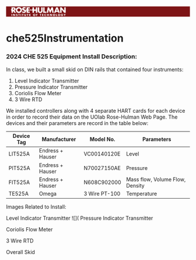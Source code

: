 ![RHIT Banner](https://raw.githubusercontent.com/creechds/che525Instrumentation/main/Rose-Hulman%20Banner.png)

# che525Instrumentation
### 2024 CHE 525 Equipment Install Description:

In class, we built a small skid on DIN rails that contained four instruments:
1. Level Indicator Transmitter
2. Pressure Indicator Transmitter
3. Coriolis Flow Meter
4. 3 Wire RTD
   
We installed controllers along with 4 separate HART cards for each device in order to record their data on the UOlab Rose-Hulman Web Page. The devices and their parameters are record in the table below:

|Device Tag|Manufacturer|Model No.|Parameters|
|-|-|-|-|
|LIT525A|Endress + Hauser|VC00140120E|Level|
|PIT525A|Endress + Hauser|N70027150AE|Pressure|
|FIT525A|Endress + Hauser|N608C902000|Mass flow, Volume Flow, Density|
|TE525A|Omega|3 Wire PT-100|Temperature|

Images Related to Install:

Level Indicator Transmitter
![](
Pressure Indicator Transmitter

Coriolis Flow Meter

3 Wire RTD

Overall Skid
